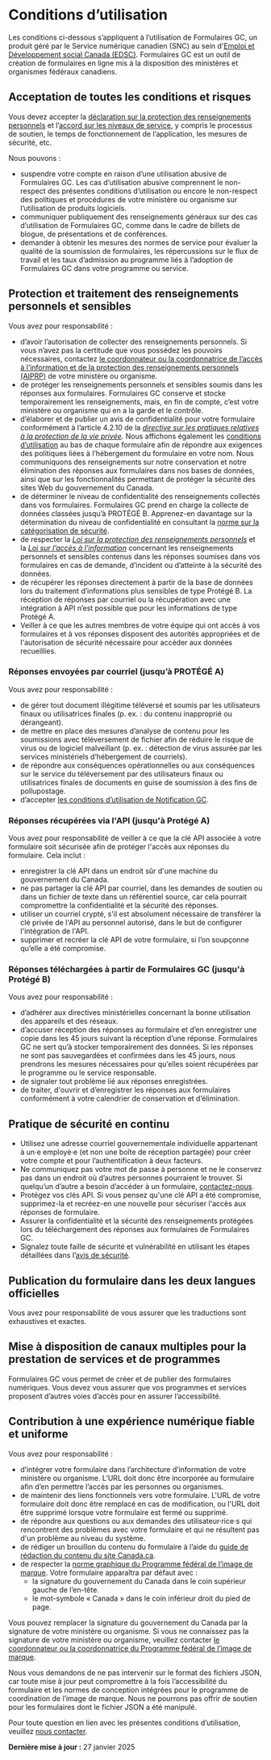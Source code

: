 # Conditions d’utilisation

Les conditions ci-dessous s’appliquent à l’utilisation de Formulaires GC, un produit géré par le Service numérique canadien (SNC) au sein d'[Emploi et Développement social Canada (EDSC)](https://www.canada.ca/fr/emploi-developpement-social.html). Formulaires GC est un outil de création de formulaires en ligne mis à la disposition des ministères et organismes fédéraux canadiens.

## Acceptation de toutes les conditions et risques

Vous devez accepter la [déclaration sur la protection des renseignements personnels](https://articles.alpha.canada.ca/forms-formulaires/fr/declaration-sur-la-protection-des-renseignements-personnels/) et l’[accord sur les niveaux de service](/fr/sla), y compris le processus de soutien, le temps de fonctionnement de l’application, les mesures de sécurité, etc.

Nous pouvons :

- suspendre votre compte en raison d’une utilisation abusive de Formulaires GC. Les cas d’utilisation abusive comprennent le non-respect des présentes conditions d’utilisation ou encore le non-respect des politiques et procédures de votre ministère ou organisme sur l’utilisation de produits logiciels.
- communiquer publiquement des renseignements généraux sur des cas d’utilisation de Formulaires GC, comme dans le cadre de billets de blogue, de présentations et de conférences.
- demander à obtenir les mesures des normes de service pour évaluer la qualité de la soumission de formulaires, les répercussions sur le flux de travail et les taux d’admission au programme liés à l’adoption de Formulaires GC dans votre programme ou service.

## Protection et traitement des renseignements personnels et sensibles

Vous avez pour responsabilité :

- d’avoir l’autorisation de collecter des renseignements personnels. Si vous n’avez pas la certitude que vous possédez les pouvoirs nécessaires, contactez [le coordonnateur ou la coordonnatrice de l’accès à l’information et de la protection des renseignements personnels (AIPRP)](https://www.tbs-sct.canada.ca/ap/atip-aiprp/coord-fra.asp) de votre ministère ou organisme.
- de protéger les renseignements personnels et sensibles soumis dans les réponses aux formulaires. Formulaires GC conserve et stocke temporairement les renseignements, mais, en fin de compte, c’est votre ministère ou organisme qui en a la garde et le contrôle.
- d’élaborer et de publier un avis de confidentialité pour votre formulaire conformément à l’article 4.2.10 de la [_directive sur les pratiques relatives à la protection de la vie privée_](https://www.tbs-sct.canada.ca/pol/doc-fra.aspx?id=18309). Nous affichons également les [conditions d’utilisation](/fr/terms-and-conditions) au bas de chaque formulaire afin de répondre aux exigences des politiques liées à l’hébergement du formulaire en votre nom. Nous communiquons des renseignements sur notre conservation et notre élimination des réponses aux formulaires dans nos bases de données, ainsi que sur les fonctionnalités permettant de protéger la sécurité des sites Web du gouvernement du Canada.
- de déterminer le niveau de confidentialité des renseignements collectés dans vos formulaires. Formulaires GC prend en charge la collecte de données classées jusqu’à PROTÉGÉ B. Apprenez-en davantage sur la détermination du niveau de confidentialité en consultant la [norme sur la catégorisation de sécurité](https://www.tbs-sct.canada.ca/pol/doc-fra.aspx?id=32614).
- de respecter la [_Loi sur la protection des renseignements personnels_](https://laws-lois.justice.gc.ca/fra/lois/p-21/) et la [_Loi sur l’accès à l’information_](https://laws-lois.justice.gc.ca/fra/lois/a-1/) concernant les renseignements personnels et sensibles contenus dans les réponses soumises dans vos formulaires en cas de demande, d’incident ou d’atteinte à la sécurité des données.
- de récupérer les réponses directement à partir de la base de données lors du traitement d’informations plus sensibles de type Protégé B. La réception de réponses par courriel ou la récupération avec une intégration à API n’est possible que pour les informations de type Protégé A.
- Veiller à ce que les autres membres de votre équipe qui ont accès à vos formulaires et à vos réponses disposent des autorités appropriées et de l'autorisation de sécurité nécessaire pour accéder aux données recueillies.

### Réponses envoyées par courriel (jusqu’à PROTÉGÉ A)

Vous avez pour responsabilité :

- de gérer tout document illégitime téléversé et soumis par les utilisateurs finaux ou utilisatrices finales (p. ex. : du contenu inapproprié ou dérangeant).
- de mettre en place des mesures d’analyse de contenu pour les soumissions avec téléversement de fichier afin de réduire le risque de virus ou de logiciel malveillant (p. ex. : détection de virus assurée par les services ministériels d’hébergement de courriels).
- de répondre aux conséquences opérationnelles ou aux conséquences sur le service du téléversement par des utilisateurs finaux ou utilisatrices finales de documents en guise de soumission à des fins de pollupostage.
- d’accepter [les conditions d’utilisation de Notification GC](https://notification.canada.ca/conditions-dutilisation).

### Réponses récupérées via l'API (jusqu'à Protégé A)

Vous avez pour responsabilité de veiller à ce que la clé API associée à votre formulaire soit sécurisée afin de protéger l'accès aux réponses du formulaire. Cela inclut :

- enregistrer la clé API dans un endroit sûr d'une machine du gouvernement du Canada.
- ne pas partager la clé API par courriel, dans les demandes de soutien ou dans un fichier de texte dans un référentiel source, car cela pourrait compromettre la confidentialité et la sécurité des réponses.
- utiliser un courriel crypté, s'il est absolument nécessaire de transférer la clé privée de l'API au personnel autorisé, dans le but de configurer l'intégration de l'API.
- supprimer et recréer la clé API de votre formulaire, si l’on soupçonne qu’elle a été compromise.

### Réponses téléchargées à partir de Formulaires GC (jusqu'à Protégé B)

Vous avez pour responsabilité :

- d’adhérer aux directives ministérielles concernant la bonne utilisation des appareils et des réseaux.
- d’accuser réception des réponses au formulaire et d’en enregistrer une copie dans les 45 jours suivant la réception d’une réponse. Formulaires GC ne sert qu’à stocker temporairement des données. Si les réponses ne sont pas sauvegardées et confirmées dans les 45 jours, nous prendrons les mesures nécessaires pour qu’elles soient récupérées par le programme ou le service responsable.
- de signaler tout problème lié aux réponses enregistrées.
- de traiter, d'ouvrir et d’enregistrer les réponses aux formulaires conformément à votre calendrier de conservation et d’élimination.

## Pratique de sécurité en continu

- Utilisez une adresse courriel gouvernementale individuelle appartenant à un·e employé·e (et non une boîte de réception partagée) pour créer votre compte et pour l’authentification à deux facteurs.
- Ne communiquez pas votre mot de passe à personne et ne le conservez pas dans un endroit où d’autres personnes pourraient le trouver. Si quelqu’un d’autre a besoin d’accéder à un formulaire, [contactez-nous](/fr/support).
- Protégez vos clés API. Si vous pensez qu'une clé API a été compromise, supprimez-la et recréez-en une nouvelle pour sécuriser l'accès aux réponses de formulaire.
- Assurer la confidentialité et la sécurité des renseignements protégées lors du téléchargement des réponses aux formulaires de Formulaires GC.
- Signalez toute faille de sécurité et vulnérabilité en utilisant les étapes détaillées dans l’[avis de sécurité](https://numerique.canada.ca/avis-de-securite/).

## Publication du formulaire dans les deux langues officielles

Vous avez pour responsabilité de vous assurer que les traductions sont exhaustives et exactes.

## Mise à disposition de canaux multiples pour la prestation de services et de programmes

Formulaires GC vous permet de créer et de publier des formulaires numériques. Vous devez vous assurer que vos programmes et services proposent d’autres voies d’accès pour en assurer l’accessibilité.

## Contribution à une expérience numérique fiable et uniforme

Vous avez pour responsabilité :

- d’intégrer votre formulaire dans l’architecture d’information de votre ministère ou organisme. L’URL doit donc être incorporée au formulaire afin d’en permettre l’accès par les personnes ou organismes.
- de maintenir des liens fonctionnels vers votre formulaire. L'URL de votre formulaire doit donc être remplacé en cas de modification, ou l'URL doit être supprimé lorsque votre formulaire est fermé ou supprimé.
- de répondre aux questions ou aux demandes des utilisateur·rice·s qui rencontrent des problèmes avec votre formulaire et qui ne résultent pas d'un problème au niveau du système.
- de rédiger un brouillon du contenu du formulaire à l’aide du [guide de rédaction du contenu du site Canada.ca](https://www.canada.ca/fr/secretariat-conseil-tresor/services/communications-gouvernementales/guide-redaction-contenu-canada.html).
- de respecter la [norme graphique du Programme fédéral de l’image de marque](https://www.canada.ca/fr/secretariat-conseil-tresor/services/communications-gouvernementales/norme-graphique.html). Votre formulaire apparaîtra par défaut avec :
  - la signature du gouvernement du Canada dans le coin supérieur gauche de l’en-tête.
  - le mot-symbole « Canada » dans le coin inférieur droit du pied de page.

Vous pouvez remplacer la signature du gouvernement du Canada par la signature de votre ministère ou organisme. Si vous ne connaissez pas la signature de votre ministère ou organisme, veuillez contacter [le coordonnateur ou la coordonnatrice du Programme fédéral de l’image de marque](https://www.tbs-sct.canada.ca/ap/fip-pcim/coord-fra.asp).

Nous vous demandons de ne pas intervenir sur le format des fichiers JSON, car toute mise à jour peut compromettre à la fois l’accessibilité du formulaire et les normes de conception intégrées pour le programme de coordination de l’image de marque. Nous ne pourrons pas offrir de soutien pour les formulaires dont le fichier JSON a été manipulé.

Pour toute question en lien avec les présentes conditions d’utilisation, veuillez [nous contacter](/fr/contact).

**Dernière mise à jour :** 27 janvier 2025
